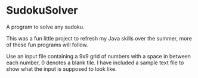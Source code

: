 # SudokuSolver
A program to solve any sudoku.

This was a fun little project to refresh my Java skills over the summer, more of these fun programs will follow.

Use an input file containing a 9x9 grid of numbers with a space in between each number, 0 denotes a blank tile.
I have included a sample text file to show what the input is supposed to look like.
